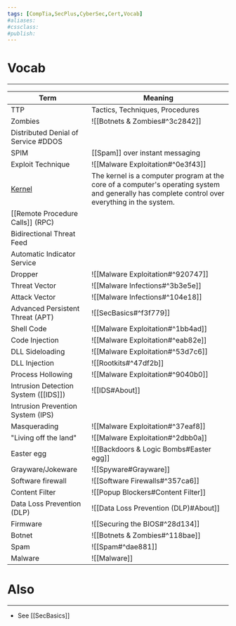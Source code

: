 ```yaml
---
tags: [CompTia,SecPlus,CyberSec,Cert,Vocab]
#aliases:
#cssclass:
#publish:
---
```


# Vocab
---

| Term                                                              | Meaning                                                                                                                                         |
| ----------------------------------------------------------------- | ----------------------------------------------------------------------------------------------------------------------------------------------- |
| TTP                                                               | Tactics, Techniques, Procedures                                                                                                                 |
| Zombies                                                           | ![[Botnets & Zombies#^3c2842]]                                                                                                                  |
| Distributed Denial of Service #DDOS                               |                                                                                                                                                 |
| SPIM                                                              | [[Spam]] over instant messaging                                                                                                                 |
| Exploit Technique                                                 | ![[Malware Exploitation#^0e3f43]]                                                                                                               |
| [Kernel](https://en.wikipedia.org/wiki/Kernel_(operating_system)) | The kernel is a computer program at the core of a computer's operating system and generally has complete control over everything in the system. |
| [[Remote Procedure Calls]] (RPC)                                  |                                                                                                                                                 |
| Bidirectional Threat Feed                                         |                                                                                                                                                 |
| Automatic Indicator Service                                       |                                                                                                                                                 |
| Dropper                                                           | ![[Malware Exploitation#^920747]]                                                                                                               |
| Threat Vector                                                     | ![[Malware Infections#^3b3e5e]]                                                                                                                 |
| Attack Vector                                                     | ![[Malware Infections#^104e18]]                                                                                                                 |
| Advanced Persistent Threat (APT)                                  | ![[SecBasics#^f3f779]]                                                                                                                          |
| Shell Code                                                        | ![[Malware Exploitation#^1bb4ad]]                                                                                                               |
| Code Injection                                                    | ![[Malware Exploitation#^eab82e]]                                                                                                               |
| DLL Sideloading                                                   | ![[Malware Exploitation#^53d7c6]]                                                                                                               |
| DLL Injection                                                     | ![[Rootkits#^47df2b]]                                                                                                                           |
| Process Hollowing                                                 | ![[Malware Exploitation#^9040b0]]                                                                                                               |
| Intrusion Detection System ([[IDS]])                              | ![[IDS#About]]                                                                                                                                  |
| Intrusion Prevention System (IPS)                                 |                                                                                                                                                 |
| Masquerading                                                      | ![[Malware Exploitation#^37eaf8]]                                                                                                               |
| "Living off the land"                                             | ![[Malware Exploitation#^2dbb0a]]                                                                                                               |
| Easter egg                                                        | ![[Backdoors & Logic Bombs#Easter egg]]                                                                                                         |
| Grayware/Jokeware                                                 | ![[Spyware#Grayware]]                                                                                                                           |
| Software firewall                                                 | ![[Software Firewalls#^357ca6]]                                                                                                                 |
| Content Filter                                                    | ![[Popup Blockers#Content Filter]]                                                                                                              |
| Data Loss Prevention (DLP)                                        | ![[Data Loss Prevention (DLP)#About]]                                                                                                           |
| Firmware                                                          | ![[Securing the BIOS#^28d134]]                                                                                                                  |
| Botnet                                                            | ![[Botnets & Zombies#^118bae]]                                                                                                                  |
| Spam                                                              | ![[Spam#^dae881]]                                                                                                                               |
| Malware                                                           | ![[Malware]]                                                                                                                                                |


# Also
---
- See [[SecBasics]]
